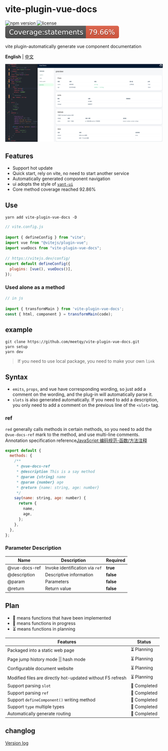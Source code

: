 # vite-plugin-vue-docs

![npm version](https://img.shields.io/npm/v/vite-plugin-vue-docs)
![license](https://img.shields.io/npm/l/vite-plugin-vue-docs)
![jest coverage](./badges/badge-statements.svg)

vite plugin-automatically generate vue component documentation

**English** | [中文](./README.zh.md)

![preview](../../preview.png)

## Features

- Support hot update
- Quick start, rely on vite, no need to start another service
- Automatically generated component navigation
- ui adopts the style of <a href='https://youzan.github.io/vant-weapp/#/home'>`vant-ui`</a>
- Core method coverage reached 92.86%

## Use

```shell
yarn add vite-plugin-vue-docs -D
```

```js
// vite.config.js

import { defineConfig } from "vite";
import vue from "@vitejs/plugin-vue";
import vueDocs from "vite-plugin-vue-docs";

// https://vitejs.dev/config/
export default defineConfig({
  plugins: [vue(), vueDocs()],
});
```

### Used alone as a method

```js
// in js

import { transformMain } from 'vite-plugin-vue-docs';
const { html, component } = transformMain(code);
```

## example

```shell
git clone https://github.com/meetqy/vite-plugin-vue-docs.git
yarn setup
yarn dev
```

> If you need to use local package, you need to make your own `link`

## Syntax

- `emits`, `props`, and vue have corresponding wording, so just add a comment on the wording, and the plug-in will automatically parse it.
- `slots` is also generated automatically. If you need to add a description, you only need to add a comment on the previous line of the `<slot>` tag.

### ref

`red` generally calls methods in certain methods, so you need to add the `@vue-docs-ref` mark to the method, and use multi-line comments.
Annotation specification reference[JavaScript 编码规范-函数/方法注释](http://itmyhome.com/js/han_6570_fang_fa_zhu_shi.html)

```js
export default {
  methods: {
    /**
     * @vue-docs-ref
     * @description This is a say method
     * @param {string} name
     * @param {number} age
     * @return {name: string, age: number}
     */
    say(name: string, age: number) {
      return {
        name,
        age,
      };
    },
  },
};
```

### Parameter Description

| Name          | Description                     | Required  |
| ------------- | ------------------------------- | --------- |
| @vue-docs-ref | Invoke identification via `ref` | **true**  |
| @description  | Descriptive information         | **false** |
| @param        | Parameters                      | **false** |
| @return       | Return value                    | **false** |

## Plan

- 🚀 means functions that have been implemented
- 👷 means functions in progress
- ⏳ means functions in planning

| Features                                                   | Status       |
| ---------------------------------------------------------- | ------------ |
| Packaged into a static web page                            | ⏳ Planning  |
| Page jump history mode &#124;&#124; hash mode              | ⏳ Planning  |
| Configurable document website                              | ⏳ Planning  |
| Modified files are directly hot-updated without F5 refresh | ⏳ Planning  |
| Support parsing `slot`                                     | 🚀 Completed |
| Support parsing `ref`                                      | 🚀 Completed |
| Support `defineComponent()` writing method                 | 🚀 Completed |
| Support `type` multiple types                              | 🚀 Completed |
| Automatically generate routing                             | 🚀 Completed |

## changlog

[Version log](../../CHANGELOG.md)
